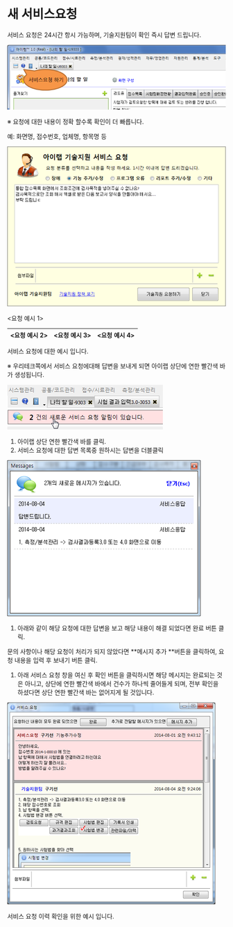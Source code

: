# 새 서비스요청

서비스 요청은 24시간 항시 가능하며, 기술지원팀이 확인 즉시 답변 드립니다.

![](../.gitbook/assets/019-_005.png)

※ 요청에 대한 내용이 정확 할수록 확인이 더 빠릅니다.

예: 화면명, 접수번호, 업체명, 항목명 등

![](../.gitbook/assets/020-_004.png)

&lt;요청 예시 1&gt;

| &lt;요청 예시 2&gt; | &lt;요청 예시 3&gt; | &lt;요청 예시 4&gt; |
| :--- | :--- | :--- |


서비스 요청에 대한 예시 입니다.

※ 우리테크쪽에서 서비스 요청에대해 답변을 보내게 되면 아이랩 상단에 연한 빨간색 바가 생성됩니다.

![](../.gitbook/assets/023-_%20%282%29.png)

1. 아이랩 상단 연한 빨간색 바를 클릭.
2. 서비스 요청에 대한 답변 목록중 원하시는 답변을 더블클릭

![](../.gitbook/assets/024-_%20%281%29.png)

1. 아래와 같이 해당 요청에 대한 답변을 보고 해당 내용이 해결 되었다면 완료 버튼 클릭.

문의 사항이나 해당 요청이 처리가 되지 않았다면 **메시지 추가 **버튼을 클릭하여, 요청 내용을 입력 후 보내기 버튼 클릭.

1. 아래 서비스 요청 창을 여신 후 확인 버튼을 클릭하시면 해당 메시지는 완료되는 것은 아니고, 상단에 연한 빨간색 바에서 건수가 하나씩 줄어들게 되며, 전부 확인을 하셨다면 상단 연한 빨간색 바는 없어지게 될 것입니다.

![](../.gitbook/assets/025-_.png)

서비스 요청 이력 확인을 위한 예시 입니다.

